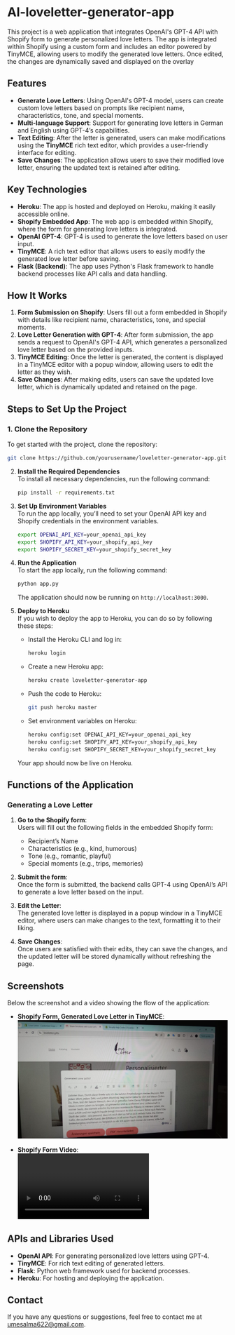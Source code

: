 # AI-loveletter-generator-app
This project is a web application that integrates OpenAI's GPT-4 API with Shopify form to generate personalized love letters. The app is integrated within Shopify using a custom form and includes an editor powered by TinyMCE, allowing users to modify the generated love letters. Once edited, the changes are dynamically saved and displayed on the overlay

## Features
- **Generate Love Letters**: Using OpenAI's GPT-4 model, users can create custom love letters based on prompts like recipient name, characteristics, tone, and special moments.
- **Multi-language Support**: Support for generating love letters in German and English using GPT-4’s capabilities.
- **Text Editing**: After the letter is generated, users can make modifications using the **TinyMCE** rich text editor, which provides a user-friendly interface for editing.
- **Save Changes**: The application allows users to save their modified love letter, ensuring the updated text is retained after editing.
  
## Key Technologies
- **Heroku**: The app is hosted and deployed on Heroku, making it easily accessible online.
- **Shopify Embedded App**: The web app is embedded within Shopify, where the form for generating love letters is integrated.
- **OpenAI GPT-4**: GPT-4 is used to generate the love letters based on user input.
- **TinyMCE**: A rich text editor that allows users to easily modify the generated love letter before saving.
- **Flask (Backend)**: The app uses Python's Flask framework to handle backend processes like API calls and data handling.
  
## How It Works
1. **Form Submission on Shopify**: Users fill out a form embedded in Shopify with details like recipient name, characteristics, tone, and special moments.
2. **Love Letter Generation with GPT-4**: After form submission, the app sends a request to OpenAI's GPT-4 API, which generates a personalized love letter based on the provided inputs.
3. **TinyMCE Editing**: Once the letter is generated, the content is displayed in a TinyMCE editor with a popup window, allowing users to edit the letter as they wish.
4. **Save Changes**: After making edits, users can save the updated love letter, which is dynamically updated and retained on the page.

## Steps to Set Up the Project

### 1. Clone the Repository
To get started with the project, clone the repository:

```bash
git clone https://github.com/yourusername/loveletter-generator-app.git
```

2. **Install the Required Dependencies**  
   To install all necessary dependencies, run the following command:

   ```bash
   pip install -r requirements.txt
   ```

3. **Set Up Environment Variables**  
   To run the app locally, you’ll need to set your OpenAI API key and Shopify credentials in the environment variables.

   ```bash
   export OPENAI_API_KEY=your_openai_api_key
   export SHOPIFY_API_KEY=your_shopify_api_key
   export SHOPIFY_SECRET_KEY=your_shopify_secret_key
   ```

4. **Run the Application**  
   To start the app locally, run the following command:

   ```bash
   python app.py
   ```

   The application should now be running on `http://localhost:3000`.

5. **Deploy to Heroku**  
   If you wish to deploy the app to Heroku, you can do so by following these steps:

   - Install the Heroku CLI and log in:

     ```bash
     heroku login
     ```

   - Create a new Heroku app:

     ```bash
     heroku create loveletter-generator-app
     ```

   - Push the code to Heroku:

     ```bash
     git push heroku master
     ```

   - Set environment variables on Heroku:

     ```bash
     heroku config:set OPENAI_API_KEY=your_openai_api_key
     heroku config:set SHOPIFY_API_KEY=your_shopify_api_key
     heroku config:set SHOPIFY_SECRET_KEY=your_shopify_secret_key
     ```

   Your app should now be live on Heroku.

## Functions of the Application

### Generating a Love Letter
1. **Go to the Shopify form**:  
   Users will fill out the following fields in the embedded Shopify form:
   - Recipient’s Name
   - Characteristics (e.g., kind, humorous)
   - Tone (e.g., romantic, playful)
   - Special moments (e.g., trips, memories)

2. **Submit the form**:  
   Once the form is submitted, the backend calls GPT-4 using OpenAI’s API to generate a love letter based on the input.

3. **Edit the Letter**:  
   The generated love letter is displayed in a popup window in a TinyMCE editor, where users can make changes to the text, formatting it to their liking.

4. **Save Changes**:  
   Once users are satisfied with their edits, they can save the changes, and the updated letter will be stored dynamically without refreshing the page.

## Screenshots

Below the screenshot and a video showing the flow of the application:

- **Shopify Form, Generated Love Letter in TinyMCE**:  
   ![Shopify Form image](https://github.com/Um-E-Salma/AI-loveletter-generator-app/blob/main/Response%20in%20german-TinyMCE%20popup.jpg)



- **Shopify Form Video**:  
   ![](https://github.com/Um-E-Salma/AI-loveletter-generator-app/blob/main/generating%20response%20in%20English.mp4)

## APIs and Libraries Used

- **OpenAI API**: For generating personalized love letters using GPT-4.
- **TinyMCE**: For rich text editing of generated letters.
- **Flask**: Python web framework used for backend processes.
- **Heroku**: For hosting and deploying the application.

## Contact

If you have any questions or suggestions, feel free to contact me at [umesalma622@gmail.com](mailto:umesalma622@gmail.com).
```
